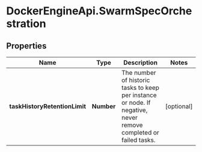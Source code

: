 # DockerEngineApi.SwarmSpecOrchestration

## Properties
Name | Type | Description | Notes
------------ | ------------- | ------------- | -------------
**taskHistoryRetentionLimit** | **Number** | The number of historic tasks to keep per instance or node. If negative, never remove completed or failed tasks.  | [optional] 


